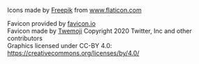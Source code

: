 Icons made by <a href="https://www.flaticon.com/authors/freepik" title="Freepik">Freepik</a> from <a href="https://www.flaticon.com/" title="Flaticon"> www.flaticon.com</a>

Favicon provided by <a href="https://favicon.io/">favicon.io</a>  
Favicon made by <a href="https://twemoji.twitter.com/">Twemoji</a> 
Copyright 2020 Twitter, Inc and other contributors  
Graphics licensed under CC-BY 4.0: https://creativecommons.org/licenses/by/4.0/